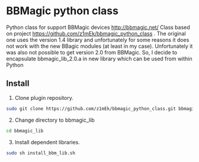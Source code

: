 # BBMagic python class

Python class for support BBMagic devices http://bbmagic.net/
Class based on project https://github.com/z1mEk/bbmagic_python_class . The original one uses the version 1.4 library and unfortunately for some reasons it does not work with the new BBagic modules (at least in my case). Unfortunately it was also not possible to get version 2.0 from BBMagic. So, I decide to encapsulate bbmagic_lib_2.0.a in new library which can be used from within Python

## Install

1. Clone plugin repository.
```bash
sudo git clone https://github.com/z1mEk/bbmagic_python_class.git bbmagic_lib
```
2. Change directory to bbmagic_lib
```bash
cd bbmagic_lib
```
3. Install dependent libraries.
```bash
sudo sh install_bbm_lib.sh
```
